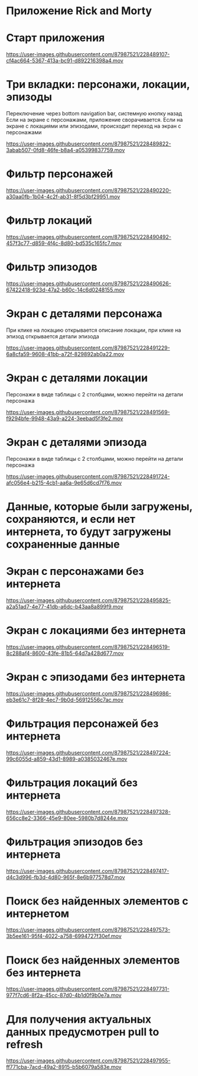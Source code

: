 # Приложение Rick and Morty

# Старт приложения
https://user-images.githubusercontent.com/87987521/228489107-cf4ac664-5367-413a-bc91-d892216398a4.mov

# Три вкладки: персонажи, локации, эпизоды
Переключение через bottom navigation bar, системную кнопку назад
Если на экране с персонажами, приложение сворачивается. Если на экране с локациями или эпизодами, происходит переход на экран с персонажами

https://user-images.githubusercontent.com/87987521/228489822-3abab507-0fd8-46fe-b8a4-a05399837759.mov

# Фильтр персонажей

https://user-images.githubusercontent.com/87987521/228490220-a30aa0fb-1b04-4c2f-ab31-8f5d3bf29951.mov

# Фильтр локаций

https://user-images.githubusercontent.com/87987521/228490492-457f3c77-d859-4f4c-8d80-bd535c165fc7.mov

# Фильтр эпизодов

https://user-images.githubusercontent.com/87987521/228490626-67422418-923d-47a2-b60c-14c6d0248155.mov

# Экран с деталями персонажа

При клике на локацию открывается описание локации, при клике на эпизод открывается детали эпизода 

https://user-images.githubusercontent.com/87987521/228491229-6a8cfa59-9608-41bb-a72f-829892ab0a22.mov

# Экран с деталями локации

Персонажи в виде таблицы с 2 столбцами, можно перейти на детали персонажа

https://user-images.githubusercontent.com/87987521/228491569-f9294bfe-9948-43a9-a224-3eebad5f3fe2.mov

# Экран с деталями эпизода

Персонажи в виде таблицы с 2 столбцами, можно перейти на детали персонажа

https://user-images.githubusercontent.com/87987521/228491724-afc056e4-b215-4cb1-aa6a-9e65d6cd7f76.mov

# Данные, которые были загружены, сохраняются, и если нет интернета, то будут загружены сохраненные данные

# Экран с персонажами без интернета

https://user-images.githubusercontent.com/87987521/228495825-a2a51ad7-4e77-41db-a6dc-b43aa8a899f9.mov

# Экран с локациями без интернета

https://user-images.githubusercontent.com/87987521/228496519-8c288af4-8600-43fe-81b5-64d7a428d677.mov

# Экран с эпизодами без интернета

https://user-images.githubusercontent.com/87987521/228496986-eb3e61c7-8f28-4ec7-9b0d-56912556c7ac.mov

# Фильтрация персонажей без интернета

https://user-images.githubusercontent.com/87987521/228497224-99c6055d-a859-43d1-8989-a0385032467e.mov

# Фильтрация локаций без интернета

https://user-images.githubusercontent.com/87987521/228497328-656cc8e2-3366-45e9-80ee-5980b7d8244e.mov

# Фильтрация эпизодов без интернета

https://user-images.githubusercontent.com/87987521/228497417-d4c3d996-fb3d-4d80-965f-8e6b977578d7.mov

# Поиск без найденных элементов с интернетом

https://user-images.githubusercontent.com/87987521/228497573-3b5ee161-95f4-4022-a758-6994727f30ef.mov

# Поиск без найденных элементов без интернета

https://user-images.githubusercontent.com/87987521/228497731-977f7cd6-8f2a-45cc-87d0-4b1d0f9b0e7a.mov

# Для получения актуальных данных предусмотрен pull to refresh

https://user-images.githubusercontent.com/87987521/228497955-ff771cba-7acd-49a2-8915-b5b6079a583e.mov





